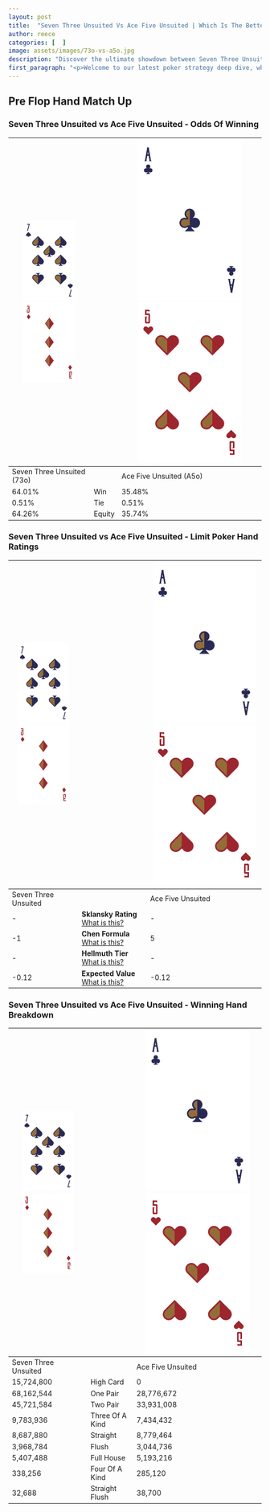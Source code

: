 ```yaml
---
layout: post
title:  "Seven Three Unsuited Vs Ace Five Unsuited | Which Is The Better Hand In Poker? A Complete Guide"
author: reece
categories: [  ]
image: assets/images/73o-vs-a5o.jpg
description: "Discover the ultimate showdown between Seven Three Unsuited and Ace Five Unsuited in poker! Uncover the odds, strategies, and scenarios where one hand triumphs over the other. Get ready to up your poker game with this thrilling analysis."
first_paragraph: "<p>Welcome to our latest poker strategy deep dive, where we're pitting two distinct hands against each other in a high-stakes showdown: Seven Three Unsuited vs Ace Five Unsuited.</p><p>In the dynamic world of poker, every decision counts, and knowing which hand holds the upper hand is key to your success at the table.</p><p>In this article, we'll dissect these two hands, explore the scenarios where one dominates the other, and equip you with the knowledge to make strategic choices that can tip the odds in your favor.</p><p>Get ready to unravel the intriguing dynamics of these poker hands and elevate your game to new heights.</p>"
---
```




[comment]: # (sp0)

## Pre Flop Hand Match Up

<div class="table hand-ratings" markdown="1"> 



### Seven Three Unsuited vs Ace Five Unsuited - Odds Of Winning


    
| ![image info](assets/images/hand1/7.png) ![image info](assets/images/hand1/3o.png) |  | ![image info](assets/images/hand2/A.png) ![image info](assets/images/hand2/5o.png) |
| -------- | -------- | -------- |
| Seven Three Unsuited (73o) |  | Ace Five Unsuited (A5o) |
| 64.01% | Win | 35.48% |
| 0.51% | Tie | 0.51% |
| 64.26% | Equity | 35.74% |




[comment]: # (sp1)



### Seven Three Unsuited vs Ace Five Unsuited - Limit Poker Hand Ratings


    
| ![image info](assets/images/hand1/7.png) ![image info](assets/images/hand1/3o.png) |  | ![image info](assets/images/hand2/A.png) ![image info](assets/images/hand2/5o.png) |
| -------- | -------- | -------- |
| Seven Three Unsuited |  | Ace Five Unsuited |
| - | **Sklansky Rating** [What is this?](/sklansky-rating-explained) | - |
| -1 | **Chen Formula** [What is this?](/chen-formula-explained) | 5 |
| - | **Hellmuth Tier** [What is this?](/Hellmuth-tier-explained) | - |
| -0.12 | **Expected Value** [What is this?](/expected-value-explained) | -0.12 |




[comment]: # (sp2)



### Seven Three Unsuited vs Ace Five Unsuited - Winning Hand Breakdown


    
| ![image info](assets/images/hand1/7.png) ![image info](assets/images/hand1/3o.png) |  | ![image info](assets/images/hand2/A.png) ![image info](assets/images/hand2/5o.png) |
| -------- | -------- | -------- |
| Seven Three Unsuited |  | Ace Five Unsuited |
| 15,724,800 | High Card | 0 |
| 68,162,544 | One Pair | 28,776,672 |
| 45,721,584 | Two Pair | 33,931,008 |
| 9,783,936 | Three Of A Kind | 7,434,432 |
| 8,687,880 | Straight | 8,779,464 |
| 3,968,784 | Flush | 3,044,736 |
| 5,407,488 | Full House | 5,193,216 |
| 338,256 | Four Of A Kind | 285,120 |
| 32,688 | Straight Flush | 38,700 |




[comment]: # (sp3)



</div>

[comment]: # (sp4)



[comment]: # (sp5)

